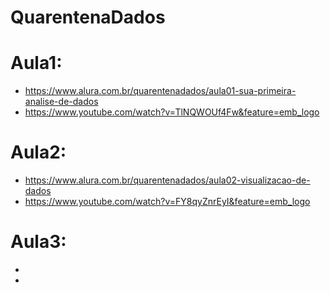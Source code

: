 # QuarentenaDados
 
 # Aula1:
 - https://www.alura.com.br/quarentenadados/aula01-sua-primeira-analise-de-dados
 - https://www.youtube.com/watch?v=TlNQWOUf4Fw&feature=emb_logo

 # Aula2:
 - https://www.alura.com.br/quarentenadados/aula02-visualizacao-de-dados
 - https://www.youtube.com/watch?v=FY8qyZnrEyI&feature=emb_logo

 # Aula3:
 - 
 - 